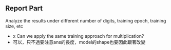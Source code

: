 Report Part
- 
Analyze the results under different number of digits, training epoch, training size, etc
- x
Can we apply the same training approach for multiplication?
- 可以，只不過要注意ans的長度，model的shape也要因此跟著改變
